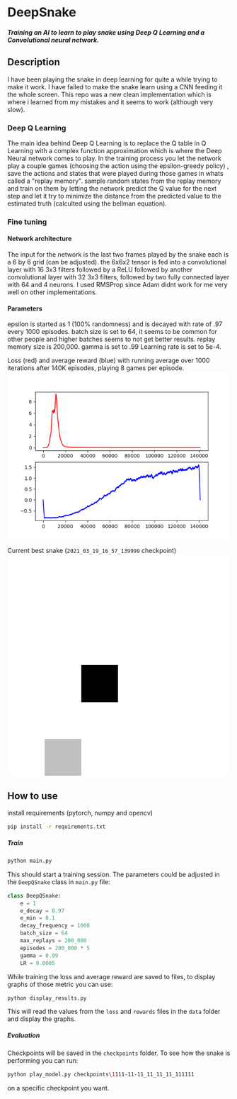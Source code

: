 # DeepSnake
##### Training an AI to learn to play snake using Deep Q Learning and a Convolutional neural network.

## Description
I have been playing the snake in deep learning for quite a while trying to make it work.
I have failed to make the snake learn using a CNN feeding it the whole screen.
This repo was a new clean implementation which is where i learned from my mistakes and it seems to work (although 
very slow).

### Deep Q Learning 
The main idea behind Deep Q Learning is to replace the Q table in Q Learning with a complex function approximation 
which is where the Deep Neural network comes to play.
In the training process you let the network play a couple games (choosing the action using the epsilon-greedy policy)
, save the actions and states that were played during those games in whats called a "replay memory".
sample random states from the replay memory and train on them by letting the network predict the Q value for the next
 step and let it try to minimize the distance from the predicted value to the estimated truth (calculted using the 
 bellman equation).

### Fine tuning

#### Network architecture
The input for the network is the last two frames played by the snake each is a 6 by 6 grid (can be adjusted).
the 6x6x2 tensor is fed into a convolutional layer with 16 3x3 filters followed by a ReLU followed by another 
convolutional layer with 32 3x3 filters, followed by two fully connected layer with 64 and 4 neurons.
I used RMSProp since Adam didnt work for me very well on other implementations.

#### Parameters
epsilon is started as 1 (100% randomness) and is decayed with rate of .97 every 1000 episodes.
batch size is set to 64, it seems to be common for other people and higher batches seems to not get better results.
replay memory size is 200,000.
gamma is set to .99
Learning rate is set to 5e-4.


Loss (red) and average reward (blue) with running average over 1000 iterations after 140K episodes, playing 8 games 
per episode.
![140k results](loss_reward_140k.png "results")

Current best snake (`2021_03_19_16_57_139999` checkpoint)
![](2021_03_19_16_57_139999.gif)





## How to use
install requirements (pytorch, numpy and opencv)
```bash
pip install -r requirements.txt
```

##### Train
```bash
python main.py
```

This should start a training session.
The parameters could be adjusted in the `DeepQSnake` class in `main.py` file:
```python
class DeepQSnake:
    e = 1
    e_decay = 0.97
    e_min = 0.1
    decay_frequency = 1000
    batch_size = 64
    max_replays = 200_000
    episodes = 200_000 * 5
    gamma = 0.99
    LR = 0.0005
```

While training the loss and average reward are saved to files, to display graphs of those metric you can use:
```bash
python display_results.py
```
This will read the values from the `loss` and `rewards` files in the `data` folder and display the graphs.


##### Evaluation
Checkpoints will be saved in the `checkpoints` folder.
To see how the snake is performing you can run:
```bash
python play_model.py checkpoints\1111-11-11_11_11_11_111111
```
on a specific checkpoint you want.
